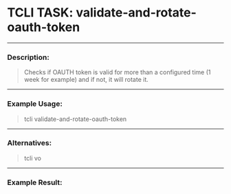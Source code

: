 # TCLI TASK: validate-and-rotate-oauth-token

---
### Description:
> Checks if OAUTH token is valid for more than a configured time (1 week for example) and if not, it will rotate it.

---
### Example Usage:
> tcli validate-and-rotate-oauth-token

---
### Alternatives:
> tcli vo


---
### Example Result:

